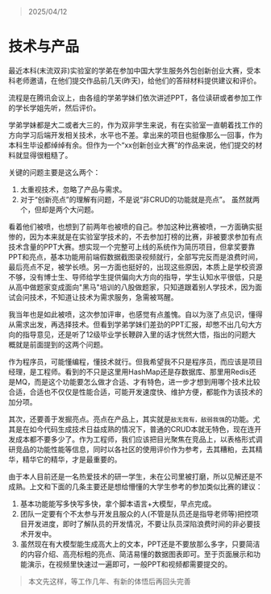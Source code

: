 > 2025/04/12
# 技术与产品
最近本科(末流双非)实验室的学弟在参加中国大学生服务外包创新创业大赛，受本科老师邀请，在他们提交作品前几天(昨天)，给他们的答辩材料提供建议和评价。

流程是在腾讯会议上，由各组的学弟学妹们依次讲述PPT，各位读研或者参加工作的学长学姐先听，然后评价。

学弟学妹都是大二或者大三的，作为双非学生来说，有在实验室一直朝着找工作的方向学习后端开发相关技术，水平也不差。拿出来的项目也挺像那么一回事，作为本科生毕设都绰绰有余。但作为一个“xx创新创业大赛”的作品来说，他们提交的材料就显得很粗糙了。

关键的问题主要是这么两个：
1. 太重视技术，忽略了产品与需求。
2. 对于“创新亮点”的理解有问题，不是说“非CRUD的功能就是亮点”。
虽然就两个，但却是两个大问题。

看着他们被喷，也想到了前两年也被喷的自己。参加这种比赛被喷，一方面确实挺惨的，因为本来就是在实验室学技术的，不去参加打榜的比赛，非被要求参加有点技术含量的PPT大赛。想实现一个完整可上线的系统作为简历项目，但拿奖要靠PPT和亮点，基本功能用前端假数据截图录视频就行，全部写完反而是浪费时间，最后亮点不足，被学长喷。另一方面也挺好的，出现这些原因，本质上是学校资源不够，没有博士生、导师给学生提供偏向大方向的指导，学生认知水平很低，只是从高中做题家变成面向"黑马"培训的八股做题家，只知道跟着别人学技术，因为面试会问技术，不知道让技术为需求服务，急需被骂醒。

我当年也是如此被喷，这次参加评审，也感觉有点羞愧。自以为涨了点见识，懂得从需求出发，再选择技术。但看到学弟学妹们差劲的PPT汇报，却憋不出几句大方向的指导意见，还是听了12级毕业学长鞭辟入里的话才恍然大悟，指出的问题大概就是前面提到的这两个问题。

作为程序员，可能懂编程，懂技术就行。但我希望我不只是程序员，而应该是项目经理，是工程师。看到的不只是这里用HashMap还是存数据库、那里用Redis还是MQ，而是这个功能要怎么做才合适、才有特色，进一步才想到用哪个技术比较合适，合适也不仅仅是性能合适，可能开发速度快、维护方便，都能作为该技术的加分项。

其次，还要善于发掘亮点。亮点在产品上，其实就是`敌无我有，敌弱我强`的功能。尤其是在如今代码生成技术日益成熟的情况下，普通的CRUD本就无特色，现在连开发成本都不要多少了。作为工程师，我们应该把目光聚焦在竞品上，以表格形式调研竞品的功能性能等信息，同时以各社区的使用评价作为参考，去其糟粕，去其精华，精华它的精华，才是最重要的。

由于本人目前还是一名热爱技术的研一学生，未在公司里被打磨，所以见解还是不成熟。上文和下面的几条主要还是想给懵懂的大学生参考的参加类似比赛的建议：
1. 基本功能能写多快写多快，拿个脚本语言+大模型，早点完成。
2. 团队一定要有个不太参与开发且服众的人(不管是队员还是指导老师等)把控项目开发进度，即时了解队员的开发情况，不要让队员深陷浪费时间的非必要技术开发中。
3. 虽然现在有大模型能生成高大上的文本，PPT还是不要放那么多字，只要简洁的内容介绍、高亮标粗的亮点、简洁易懂的数据图表即可。至于页面展示和功能演示，在视频里快速过一遍即可，一般PPT和视频都需要提交的。

> 本文先这样，等工作几年、有新的体悟后再回头完善